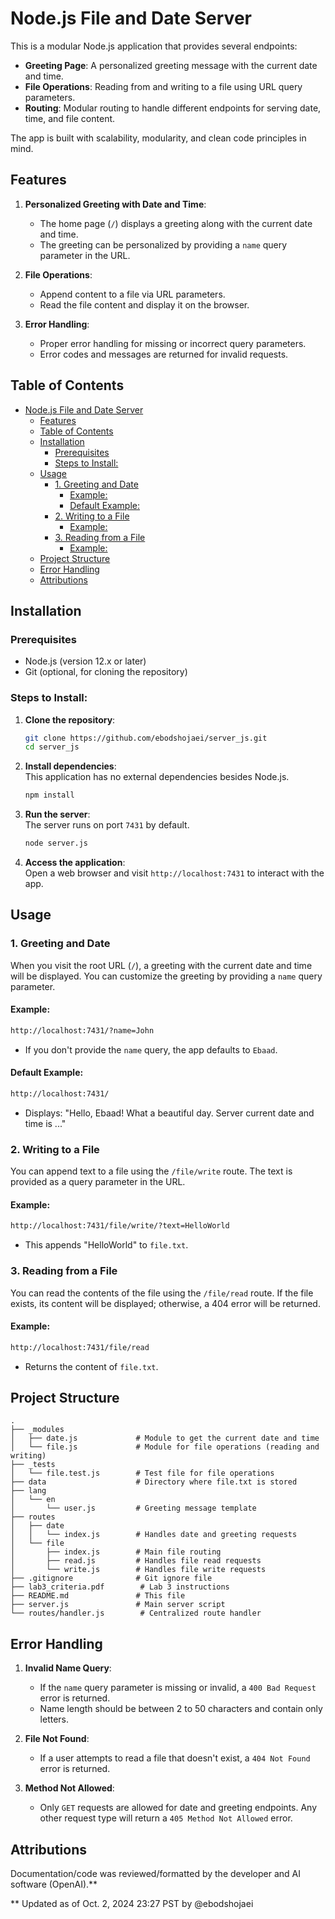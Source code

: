 # Node.js File and Date Server

This is a modular Node.js application that provides several endpoints:

- **Greeting Page**: A personalized greeting message with the current date and time.
- **File Operations**: Reading from and writing to a file using URL query parameters.
- **Routing**: Modular routing to handle different endpoints for serving date, time, and file content.

The app is built with scalability, modularity, and clean code principles in mind.

## Features

1. **Personalized Greeting with Date and Time**:  
   - The home page (`/`) displays a greeting along with the current date and time.
   - The greeting can be personalized by providing a `name` query parameter in the URL.

2. **File Operations**:  
   - Append content to a file via URL parameters.
   - Read the file content and display it on the browser.

3. **Error Handling**:  
   - Proper error handling for missing or incorrect query parameters.
   - Error codes and messages are returned for invalid requests.

## Table of Contents

- [Node.js File and Date Server](#nodejs-file-and-date-server)
  - [Features](#features)
  - [Table of Contents](#table-of-contents)
  - [Installation](#installation)
    - [Prerequisites](#prerequisites)
    - [Steps to Install:](#steps-to-install)
  - [Usage](#usage)
    - [1. Greeting and Date](#1-greeting-and-date)
      - [Example:](#example)
      - [Default Example:](#default-example)
    - [2. Writing to a File](#2-writing-to-a-file)
      - [Example:](#example-1)
    - [3. Reading from a File](#3-reading-from-a-file)
      - [Example:](#example-2)
  - [Project Structure](#project-structure)
  - [Error Handling](#error-handling)
  - [Attributions](#attributions)

## Installation

### Prerequisites

- Node.js (version 12.x or later)
- Git (optional, for cloning the repository)

### Steps to Install:

1. **Clone the repository**:
   ```bash
   git clone https://github.com/ebodshojaei/server_js.git
   cd server_js
   ```

2. **Install dependencies**:  
   This application has no external dependencies besides Node.js.
   ```bash
   npm install
   ```

3. **Run the server**:  
   The server runs on port `7431` by default.
   ```bash
   node server.js
   ```

4. **Access the application**:  
   Open a web browser and visit `http://localhost:7431` to interact with the app.

## Usage

### 1. Greeting and Date

When you visit the root URL (`/`), a greeting with the current date and time will be displayed. You can customize the greeting by providing a `name` query parameter.

#### Example:

```bash
http://localhost:7431/?name=John
```
- If you don't provide the `name` query, the app defaults to `Ebaad`.

#### Default Example:

```bash
http://localhost:7431/
```
- Displays: "Hello, Ebaad! What a beautiful day. Server current date and time is ..."

### 2. Writing to a File

You can append text to a file using the `/file/write` route. The text is provided as a query parameter in the URL.

#### Example:

```bash
http://localhost:7431/file/write/?text=HelloWorld
```
- This appends "HelloWorld" to `file.txt`.

### 3. Reading from a File

You can read the contents of the file using the `/file/read` route. If the file exists, its content will be displayed; otherwise, a 404 error will be returned.

#### Example:

```bash
http://localhost:7431/file/read
```
- Returns the content of `file.txt`.

## Project Structure

```
.
├── _modules
│   ├── date.js             # Module to get the current date and time
│   └── file.js             # Module for file operations (reading and writing)
├── _tests
│   └── file.test.js        # Test file for file operations
├── data                    # Directory where file.txt is stored
├── lang
│   └── en
│       └── user.js         # Greeting message template
├── routes
│   ├── date
│   │   └── index.js        # Handles date and greeting requests
│   └── file
│       ├── index.js        # Main file routing
│       ├── read.js         # Handles file read requests
│       └── write.js        # Handles file write requests
├── .gitignore              # Git ignore file
├── lab3_criteria.pdf        # Lab 3 instructions
├── README.md               # This file
├── server.js               # Main server script
└── routes/handler.js        # Centralized route handler
```

## Error Handling

1. **Invalid Name Query**:  
   - If the `name` query parameter is missing or invalid, a `400 Bad Request` error is returned.
   - Name length should be between 2 to 50 characters and contain only letters.

2. **File Not Found**:  
   - If a user attempts to read a file that doesn't exist, a `404 Not Found` error is returned.

3. **Method Not Allowed**:  
   - Only `GET` requests are allowed for date and greeting endpoints. Any other request type will return a `405 Method Not Allowed` error.

## Attributions

Documentation/code was reviewed/formatted by the developer and AI software (OpenAI).**

** Updated as of Oct. 2, 2024 23:27 PST by @ebodshojaei
